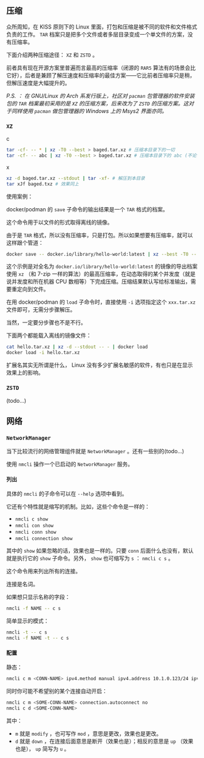 ## 压缩

众所周知，在 KISS 原则下的 Linux 里面，打包和压缩是被不同的软件和文件格式负责的工作。 `TAR` 档案只是把多个文件或者多层目录变成一个单文件的方案，没有压缩率。

下面介绍两种压缩途径： `XZ` 和 `ZSTD` 。

前者具有现在开源方案里普遍而言最高的压缩率（闭源的 `RAR5` 算法有的场景会比它好），后者是兼顾了解压速度和压缩率的最佳方案——它比前者压缩率只是稍，但解压速度是大幅提升的。

*P.S. ： 在 GNU/Linux 的 Arch 系发行版上，社区对 `pacman` 包管理器的软件安装包的 `TAR` 档案最初采用的是 `XZ` 的压缩方案，后来改为了 `ZSTD` 的压缩方案。这对于同样使用 `pacman` 做包管理器的 Windows 上的 Msys2 界面亦同。*

### `XZ`

c

~~~ sh
tar -cf- -- * | xz -T0 --best > baged.tar.xz # 压缩本目录下的一切
tar -cf- -- abc | xz -T0 --best > baged.tar.xz # 压缩本目录下的 abc (不论它是文件还是文件夹)
~~~

x

~~~ sh
xz -d baged.tar.xz --stdout | tar -xf- # 解压到本目录
tar xJf baged.txz # 效果同上
~~~

使用案例：

docker/podman 的 `save` 子命令的输出结果是一个 `TAR` 格式的档案。

这个命令用于以文件的形式取得离线的镜像。

由于是 `TAR` 格式，所以没有压缩率，只是打包。所以如果想要有压缩率，就可以这样跟个管道：

~~~~ sh
docker save -- docker.io/library/hello-world:latest | xz --best -T0 -- - > hello.tar.xz
~~~~

这个示例是对全名为 `docker.io/library/hello-world:latest` 的镜像的导出档案使用 `xz` （和 7-zip 一样的算法）的最高压缩率，在动态取得的某个并发度（就是说并发度和所在机器 CPU 数相等）下完成压缩。压缩结果默认写给标准输出，需要重定向到文件。

在用 docker/podman 的 `load` 子命令时，直接使用 `-i` 选项指定这个 `xxx.tar.xz` 文件即可，无需分步骤解压。

当然，一定要分步骤也不是不行。

下面两个都能载入离线的镜像文件：

~~~~ sh
cat hello.tar.xz | xz -d --stdout -- - | docker load
docker load -i hello.tar.xz
~~~~

扩展名其实无所谓是什么， Linux 没有多少扩展名敏感的软件，有也只是在显示效果上的影响。

### `ZSTD`

(todo...)



## 网络

### `NetworkManager`

当下比较流行的网络管理组件就是 `NetworkManager` 。还有一些别的(todo...)

使用 `nmcli` 操作一个已启动的 `NetworkManager` 服务。

#### 列出

具体的 `nmcli` 的子命令可以在 `--help` 选项中看到。

它还有个特性就是缩写的机制。比如，这些个命令是一样的：

- `nmcli c show`
- `nmcli con show`
- `nmcli conn show`
- `nmcli connection show`

其中的 `show` 如果忽略的话，效果也是一样的。只要 `conn` 后面什么也没有，默认就是执行它的 `show` 子命令。另外， `show` 也可缩写为 `s` ： `nmcli c s` 。

这个命令用来列出所有的连接。

连接是名词。

如果想只显示名称的字段：

~~~ sh
nmcli -f NAME -- c s
~~~

简单显示的模式：

~~~ sh
nmcli -t -- c s
nmcli -f NAME -t -- c s
~~~

#### 配置

静态：

~~~ sh
nmcli c m <CONN-NAME> ipv4.method manual ipv4.address 10.1.0.123/24 ipv4.gateway 10.1.0.254 ipv4.dns 1.1.1.1,1.0.0.1 connection.autoconnect yes
~~~

同时你可能不希望别的某个连接自动开启：

~~~ sh
nmcli c m <SOME-CONN-NAME> connection.autoconnect no
nmcli c d <SOME-CONN-NAME>
~~~

其中：

- `m` 就是 `modify` ，也可写作 `mod` ，意思是更改，效果也是更改。
- `d` 就是 `down` ，在连接后面意思是断开（效果也是）；相反的意思是 `up` （效果也是）， `up` 简写为 `u` 。




